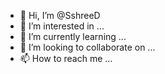 - 👋 Hi, I’m @SshreeD
- 👀 I’m interested in ...
- 🌱 I’m currently learning ...
- 💞️ I’m looking to collaborate on ...
- 📫 How to reach me ...

<!---
SshreeD/SshreeD is a ✨ special ✨ repository because its `README.md` (this file) appears on your GitHub profile.
You can click the Preview link to take a look at your changes.
--->
